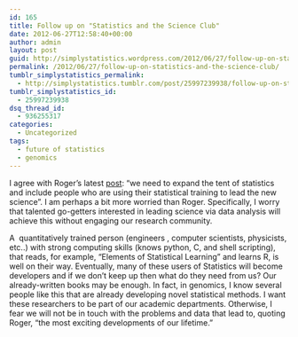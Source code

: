```yaml
---
id: 165
title: Follow up on "Statistics and the Science Club"
date: 2012-06-27T12:58:40+00:00
author: admin
layout: post
guid: http://simplystatistics.wordpress.com/2012/06/27/follow-up-on-statistics-and-the-science-club
permalink: /2012/06/27/follow-up-on-statistics-and-the-science-club/
tumblr_simplystatistics_permalink:
  - http://simplystatistics.tumblr.com/post/25997239938/follow-up-on-statistics-and-the-science-club
tumblr_simplystatistics_id:
  - 25997239938
dsq_thread_id:
  - 936255317
categories:
  - Uncategorized
tags:
  - future of statistics
  - genomics
---
```

I agree with Roger&#8217;s latest <a href="http://simplystatistics.org/post/25643791866/statistics-and-the-science-club" target="_blank">post</a>: &#8220;we<span> need to expand the tent of statistics and include people who are using their statistical training to lead the new science&#8221;. I am perhaps a bit more worried than Roger. </span>Specifically, I worry that talented go-getters interested in leading science via data analysis will achieve this without engaging our research community. 

A  quantitatively trained person (engineers , computer scientists, physicists, etc..) with strong computing skills (knows python, C, and shell scripting), that reads, for example, &#8220;Elements of Statistical Learning&#8221; and learns R, is well on their way. Eventually, many of these users of Statistics will become developers and if we don&#8217;t keep up then what do they need from us? Our already-written books may be enough. In fact, in genomics, I know several people like this that are already developing novel statistical methods. I want these researchers to be part of our academic departments. Otherwise, I fear we will not be in touch with the problems and data that lead to, quoting Roger, &#8220;the most exciting developments of our lifetime.&#8221; 